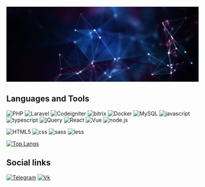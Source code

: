 [![Header](https://github.com/iliziumlion/iliziumlion/blob/main/assets/header2.jpeg)](https://github.com/iliziumlion)

<!-- About me -->

## Languages and Tools
![PHP](https://img.shields.io/badge/-PHP-09131c?style=for-the-badge&logo=php)
![Laravel](https://img.shields.io/badge/-Laravel-09131c?style=for-the-badge&logo=Laravel)
![Codeigniter](https://img.shields.io/badge/-Codeigniter-09131c?style=for-the-badge&logo=Codeigniter)
![bitrix](https://img.shields.io/badge/-bitrix-09131c?style=for-the-badge&logo=bitrix)
![Docker](https://img.shields.io/badge/-Docker-09131c?style=for-the-badge&logo=docker)
![MySQL](https://img.shields.io/badge/-MySQL-09131c?style=for-the-badge&logo=MySQL)
![javascript](https://img.shields.io/badge/-javascript-09131c?style=for-the-badge&logo=javascript)
![typescript](https://img.shields.io/badge/-typescript-09131c?style=for-the-badge&logo=typescript)
![jQuery](https://img.shields.io/badge/-jQuery-09131c?style=for-the-badge&logo=jQuery)
![React](https://img.shields.io/badge/-React-09131c?style=for-the-badge&logo=React)
![Vue](https://img.shields.io/badge/-Vue-09131c?style=for-the-badge&logo=vue.js)
![node.js](https://img.shields.io/badge/-node-09131c?style=for-the-badge&logo=node.js)

![HTML5](https://img.shields.io/badge/-HTML5-09131c?style=for-the-badge&logo=HTML5)
![css](https://img.shields.io/badge/-css-09131c?style=for-the-badge&logo=css)
![sass](https://img.shields.io/badge/-sass-09131c?style=for-the-badge&logo=sass)
![less](https://img.shields.io/badge/-less-09131c?style=for-the-badge&logo=less)

<!-- [![Anurag's GitHub stats](https://github-readme-stats.vercel.app/api?username=iliziumlion&count_private=true&show_icons=true)](https://github.com/anuraghazra/github-readme-stats) -->

<!-- [![Readme Card](https://github-readme-stats.vercel.app/api/pin?username=iliziumlion&repo=devlion&show_owner=true&theme=gotham)](https://github.com/iliziumlion/devlion) -->

[![Top Langs](https://github-readme-stats.vercel.app/api/top-langs?username=iliziumlion&hide=makefile,dockerfile,EJS,ruby&theme=gotham&layout=compact)](https://github.com/anuraghazra/github-readme-stats)

## Social links

[![Telegram](https://img.shields.io/badge/-telegram-09131c?style=for-the-badge&logo=telegram)](https://t.me/iliziumlion)
[![Vk](https://img.shields.io/badge/-vk-09131c?style=for-the-badge&logo=vk)](https://vk.com/iliziumlion)
<!--
**iliziumlion/iliziumlion** is a ✨ _special_ ✨ repository because its `README.md` (this file) appears on your GitHub profile.

Here are some ideas to get you started:

- 🔭 I’m currently working on ...
- 🌱 I’m currently learning ...
- 👯 I’m looking to collaborate on ...
- 🤔 I’m looking for help with ...
- 💬 Ask me about ...
- 📫 How to reach me: ...
- 😄 Pronouns: ...
- ⚡ Fun fact: ...
-->
